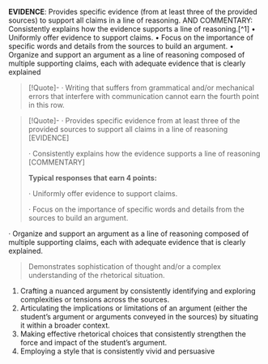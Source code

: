 **EVIDENCE**: Provides specific evidence (from at least three of the provided sources) to support all claims in a line of reasoning. AND COMMENTARY: Consistently explains how the evidence supports a line of reasoning.[^1]
• Uniformly offer evidence to support claims.
• Focus on the importance of specific words and details from the sources to build an argument.
• Organize and support an argument as a line of reasoning composed of multiple supporting
claims, each with adequate evidence that is clearly explained

> [!Quote]- · Writing that suffers from grammatical and/or mechanical errors that interfere with communication cannot earn the fourth point in this row.

> [!Quote]- · Provides specific evidence from at least three of the provided sources to support all claims in a line of reasoning [EVIDENCE]
> 
> · Consistently explains how the evidence supports a line of reasoning [COMMENTARY]
> 
> **Typical responses that earn 4 points:**
> 
> · Uniformly offer evidence to support claims.
> 
> · Focus on the importance of specific words and details from the sources to build an argument.
> 
· Organize and support an argument as a line of reasoning composed of multiple supporting claims, each with adequate evidence that is clearly explained.
> 
> Demonstrates sophistication of thought and/or a complex understanding
of the rhetorical situation.

1. Crafting a nuanced argument by consistently identifying and exploring
complexities or tensions across the sources.
2. Articulating the implications or limitations of an argument (either the
student’s argument or arguments conveyed in the sources) by situating it
within a broader context.
3. Making effective rhetorical choices that consistently strengthen the force
and impact of the student’s argument.
4. Employing a style that is consistently vivid and persuasive